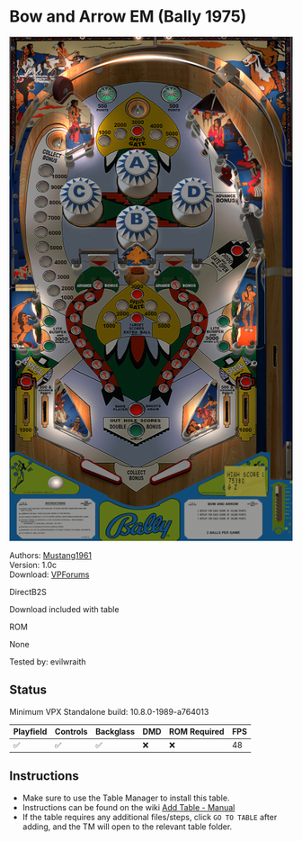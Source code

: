 # Bow and Arrow EM (Bally 1975)

![Table Preview](../../images/vpx-bowandarrow.png)

Authors: [Mustang1961](https://www.vpforums.org/index.php?showuser=101607)  
Version: 1.0c  
Download: [VPForums](https://www.vpforums.org/index.php?app=downloads&showfile=18312)

DirectB2S

Download included with table

ROM

None

Tested by: evilwraith

## Status 

Minimum VPX Standalone build: 10.8.0-1989-a764013

| Playfield | Controls | Backglass | DMD | ROM Required | FPS | 
|-----------|----------|-----------|-----|--------------|-----|
| :white_check_mark: | :white_check_mark: | :white_check_mark: | :x: | :x: | 48 |

## Instructions

- Make sure to use the Table Manager to install this table.
- Instructions can be found on the wiki [Add Table - Manual](https://github.com/LegendsUnchained/vpx-standalone-alp4k/wiki/%5B04%5D-%F0%9F%A7%A1-TM-%E2%80%90-Other-Features#add-table---manual)
- If the table requires any additional files/steps, click `GO TO TABLE` after adding, and the TM will open to the relevant table folder.

